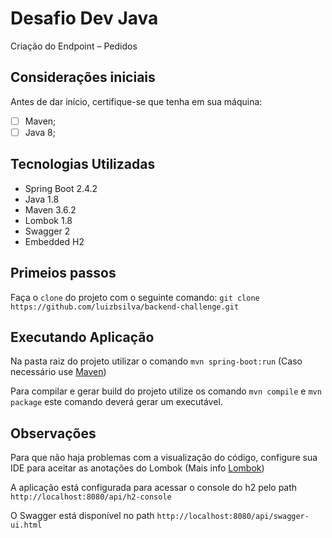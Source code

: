 # Desafio Dev Java
 Criação do Endpoint – Pedidos
 
 ## Considerações iniciais
 Antes de dar início, certifique-se que tenha em sua máquina:
 - [ ] Maven;
 - [ ] Java 8;
 
## Tecnologias Utilizadas
 - Spring Boot 2.4.2
 - Java 1.8
 - Maven 3.6.2
 - Lombok 1.8
 - Swagger 2
 - Embedded H2

## Primeios passos

Faça o `clone` do projeto com o seguinte comando: `git clone
https://github.com/luizbsilva/backend-challenge.git`


## Executando Aplicação
Na pasta raiz do projeto utilizar o comando 
``` mvn spring-boot:run ``` 
(Caso necessário use [Maven](http://maven.apache.org/install.html))

Para compilar e gerar build do projeto utilize os comando ```mvn compile``` e ```mvn package``` este comando deverá gerar um executável.

## Observações
Para que não haja problemas com a visualização do código, configure sua IDE para aceitar as anotações do Lombok (Mais info [Lombok](https://projectlombok.org/))

A aplicação está configurada para acessar o console do h2 pelo path ```http://localhost:8080/api/h2-console```

O Swagger está disponível no path ```http://localhost:8080/api/swagger-ui.html```
